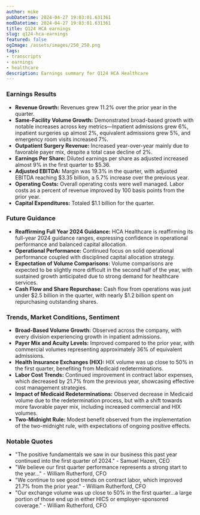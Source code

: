 ```yaml
---
author: mike
pubDatetime: 2024-04-27 19:03:01.631361
modDatetime: 2024-04-27 19:03:01.631361
title: Q124 HCA earnings
slug: q124-hca-earnings
featured: false
ogImage: /assets/images/250_250.png
tags:
- transcripts
- earnings
- healthcare
description: Earnings summary for Q124 HCA Healthcare
---
```

### Earnings Results
- **Revenue Growth:** Revenues grew 11.2% over the prior year in the quarter.
- **Same-Facility Volume Growth:** Demonstrated broad-based growth with notable increases across key metrics—Inpatient admissions grew 6%, inpatient surgeries up almost 2%, equivalent admissions grew 5%, and emergency room visits increased 7%.
- **Outpatient Surgery Revenue:** Increased year-over-year mainly due to favorable payer mix, despite a total case decline of 2%.
- **Earnings Per Share:** Diluted earnings per share as adjusted increased almost 9% in the first quarter to $5.36.
- **Adjusted EBITDA:** Margin was 19.3% in the quarter, with adjusted EBITDA reaching $3.35 billion, a 5.7% increase over the previous year.
- **Operating Costs:** Overall operating costs were well managed. Labor costs as a percent of revenue improved by 100 basis points from the prior year.
- **Capital Expenditures:** Totaled $1.1 billion for the quarter.

### Future Guidance
- **Reaffirming Full Year 2024 Guidance:** HCA Healthcare is reaffirming its full-year 2024 guidance ranges, expressing confidence in operational performance and balanced capital allocation.
- **Operational Performance:** Continued focus on solid operational performance coupled with disciplined capital allocation strategy.
- **Expectation of Volume Comparisons:** Volume comparisons are expected to be slightly more difficult in the second half of the year, with sustained growth anticipated due to strong demand for healthcare services.
- **Cash Flow and Share Repurchase:** Cash flow from operations was just under $2.5 billion in the quarter, with nearly $1.2 billion spent on repurchasing outstanding shares.

### Trends, Market Conditions, Sentiment
- **Broad-Based Volume Growth:** Observed across the company, with every division experiencing growth in inpatient admissions.
- **Payer Mix and Acuity Levels:** Improved compared to the prior year, with commercial volumes representing approximately 36% of equivalent admissions.
- **Health Insurance Exchanges (HIX):** HIX volume was up close to 50% in the first quarter, benefiting from Medicaid redeterminations.
- **Labor Cost Trends:** Continued improvement in contract labor expenses, which decreased by 21.7% from the previous year, showcasing effective cost management strategies.
- **Impact of Medicaid Redeterminations:** Observed decrease in Medicaid volume due to the redetermination process, but with a shift towards more favorable payer mix, including increased commercial and HIX volumes.
- **Two-Midnight Rule:** Modest benefit observed from the implementation of the two-midnight rule, with expectations of ongoing positive effects.

### Notable Quotes
- "The positive fundamentals we saw in our business this past year continued into the first quarter of 2024." - Samuel Hazen, CEO
- "We believe our first quarter performance represents a strong start to the year..." - William Rutherford, CFO
- "We continue to see good trends on contract labor, which improved 21.7% from the prior year." - William Rutherford, CFO
- "Our exchange volume was up close to 50% in the first quarter...a large portion of those end up in either HICS or employer-sponsored coverage." - William Rutherford, CFO
